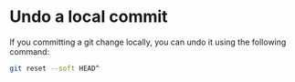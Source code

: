 # Undo a local commit

If you committing a git change locally, you can undo it using the following command:

```bash
git reset --soft HEAD^
```